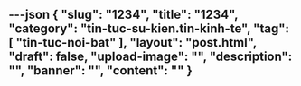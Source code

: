 ---json
{
    "slug": "1234",
    "title": "1234",
    "category": "tin-tuc-su-kien.tin-kinh-te",
    "tag": [
        "tin-tuc-noi-bat"
    ],
    "layout": "post.html",
    "draft": false,
    "upload-image": "",
    "description": "",
    "banner": "",
    "__content__": ""
}
---

